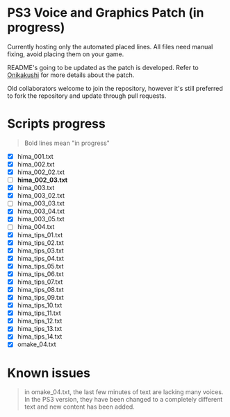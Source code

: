# PS3 Voice and Graphics Patch (in progress)

Currently hosting only the automated placed lines. All files need manual fixing, avoid placing them on your game.

README's going to be updated as the patch is developed. Refer to [Onikakushi](https://github.com/higurashi-mod/onikakushi) for more details about the patch.

Old collaborators welcome to join the repository, however it's still preferred to fork the repository and update through pull requests.

# Scripts progress

>Bold lines mean "in progress"

- [x] hima_001.txt
- [x] hima_002.txt
- [x] hima_002_02.txt
- [ ] **hima_002_03.txt**
- [x] hima_003.txt
- [x] hima_003_02.txt
- [ ] hima_003_03.txt
- [x] hima_003_04.txt
- [x] hima_003_05.txt
- [ ] hima_004.txt
- [x] hima_tips_01.txt
- [x] hima_tips_02.txt
- [x] hima_tips_03.txt
- [x] hima_tips_04.txt
- [x] hima_tips_05.txt
- [x] hima_tips_06.txt
- [x] hima_tips_07.txt
- [x] hima_tips_08.txt
- [x] hima_tips_09.txt
- [x] hima_tips_10.txt
- [x] hima_tips_11.txt
- [x] hima_tips_12.txt
- [x] hima_tips_13.txt
- [x] hima_tips_14.txt
- [x] omake_04.txt

# Known issues

> in omake_04.txt, the last few minutes of text are lacking many voices. In the PS3 version, they have been changed to a completely different text and new content has been added.